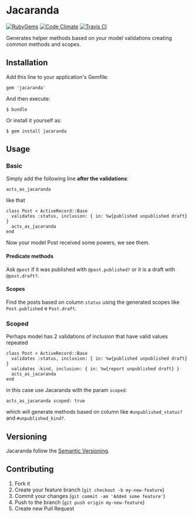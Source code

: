 # Jacaranda
[![RubyGems][gem_version_badge]][ruby_gems]
[![Code Climate][code_climate_badge]][code_climate]
[![Travis CI][travis_ci_badge]][travis_ci]

Generates helper methods based on your model validations creating common methods and scopes.

## Installation

Add this line to your application's Gemfile:

    gem 'jacaranda'

And then execute:

    $ bundle

Or install it yourself as:

    $ gem install jacaranda

## Usage

### Basic

Simply add the following line **after the validations**:

    acts_as_jacaranda

like that

    class Post < ActiveRecord::Base
      validates :status, inclusion: { in: %w{published unpublished draft} }
      acts_as_jacaranda
    end

Now your model Post received some powers, we see them.

#### Predicate methods

Ask `@post` if it was published with `@post.published?` or it is a draft with `@post.draft?`.

#### Scopes

Find the posts based on column `status` using the generated scopes like `Post.published` e `Post.draft`.

### Scoped

Perhaps model has 2 validations of inclusion that have valid values repeated

    class Post < ActiveRecord::Base
      validates :status, inclusion: { in: %w{published unpublished draft} }
      validates :kind, inclusion: { in: %w{report unpublished draft} }
      acts_as_jacaranda
    end

in this case use Jacaranda with the param `scoped`:

    acts_as_jacaranda scoped: true

which will generate methods based on column like `#unpublished_status?` and `#unpublished_kind?`.

## Versioning

Jacaranda follow the [Semantic Versioning](http://semver.org/).

## Contributing

1. Fork it
2. Create your feature branch (`git checkout -b my-new-feature`)
3. Commit your changes (`git commit -am 'Added some feature'`)
4. Push to the branch (`git push origin my-new-feature`)
5. Create new Pull Request

[gem_version_badge]: https://badge.fury.io/rb/jacaranda.png
[ruby_gems]: http://rubygems.org/gems/jacaranda
[code_climate]: https://codeclimate.com/github/maurogeorge/jacaranda
[code_climate_badge]: https://codeclimate.com/github/maurogeorge/jacaranda.png
[travis_ci]: http://travis-ci.org/maurogeorge/jacaranda
[travis_ci_badge]: https://secure.travis-ci.org/maurogeorge/jacaranda.png
